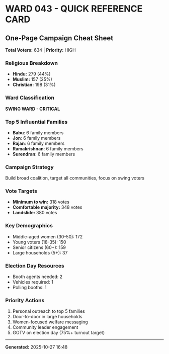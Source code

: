 # WARD 043 - QUICK REFERENCE CARD
## One-Page Campaign Cheat Sheet

**Total Voters:** 634 | **Priority:** HIGH

### Religious Breakdown
- **Hindu:** 279 (44%)
- **Muslim:** 157 (25%)
- **Christian:** 198 (31%)

### Ward Classification
**SWING WARD - CRITICAL**

### Top 5 Influential Families

- **Babu**: 6 family members
- **Jon**: 6 family members
- **Rajan**: 6 family members
- **Ramakrishnan**: 6 family members
- **Surendran**: 6 family members

### Campaign Strategy
Build broad coalition, target all communities, focus on swing voters

### Vote Targets
- **Minimum to win:** 318 votes
- **Comfortable majority:** 348 votes
- **Landslide:** 380 votes

### Key Demographics
- Middle-aged women (30-50): 172
- Young voters (18-35): 150
- Senior citizens (60+): 159
- Large households (5+): 37

### Election Day Resources
- Booth agents needed: 2
- Vehicles required: 1
- Polling booths: 1

### Priority Actions
1. Personal outreach to top 5 families
2. Door-to-door in large households
3. Women-focused welfare messaging
4. Community leader engagement
5. GOTV on election day (75%+ turnout target)

---
**Generated:** 2025-10-27 16:48
